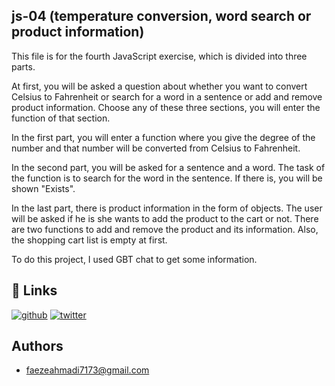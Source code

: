 ## js-04 (temperature conversion, word search or product information)

This file is for the fourth JavaScript exercise, which is divided into three parts.

At first, you will be asked a question about whether you want to convert Celsius to Fahrenheit or search for a word in a sentence or add and remove product information.
Choose any of these three sections, you will enter the function of that section.

In the first part, you will enter a function where you give the degree of the number and that number will be converted from Celsius to Fahrenheit.

In the second part, you will be asked for a sentence and a word. The task of the function is to search for the word in the sentence. If there is, you will be shown "Exists".

In the last part, there is product information in the form of objects. The user will be asked if he is she wants to add the product to the cart or not. There are two functions to add and remove the product and its information. Also, the shopping cart list is empty at first.

To do this project, I used GBT chat to get some information.


## 🔗 Links
[![github](https://img.shields.io/badge/github-0A66C2?style=for-the-badge&logo=github&logoColor=white)](https://github.com/Faeze-Ahmadi/js-projects.git)
[![twitter](https://img.shields.io/badge/twitter-1DA1F2?style=for-the-badge&logo=twitter&logoColor=white)](https://twitter.com/)


## Authors

- [faezeahmadi7173@gmail.com](https://github.com/Faeze-Ahmadi/js-projects.git)

